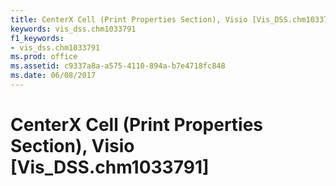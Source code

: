 ```yaml
---
title: CenterX Cell (Print Properties Section), Visio [Vis_DSS.chm1033791]
keywords: vis_dss.chm1033791
f1_keywords:
- vis_dss.chm1033791
ms.prod: office
ms.assetid: c9337a8a-a575-4110-894a-b7e4718fc848
ms.date: 06/08/2017
---
```



# CenterX Cell (Print Properties Section), Visio [Vis_DSS.chm1033791]


